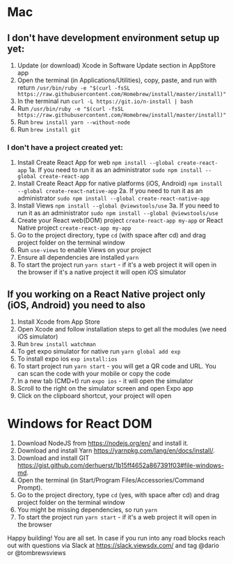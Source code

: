 # Mac

## I don't have development environment setup up yet:

1.  Update (or download) Xcode in Software Update section in AppStore app
2.  Open the terminal (in Applications/Utilities), copy, paste, and run with return `/usr/bin/ruby -e "$(curl -fsSL https://raw.githubusercontent.com/Homebrew/install/master/install)"`
3.  In the terminal run `curl -L https://git.io/n-install | bash`
4.  Run `/usr/bin/ruby -e "$(curl -fsSL https://raw.githubusercontent.com/Homebrew/install/master/install)"`
5.  Run `brew install yarn --without-node`
6.  Run `brew install git`

### I don't have a project created yet:

1.  Install Create React App for web `npm install --global create-react-app`
1a. If you need to run it as an administrator `sudo npm install --global create-react-app`
2.  Install Create React App for native platforms (iOS, Android) `npm install --global create-react-native-app`
2a. If you need to run it as an administrator `sudo npm install --global create-react-native-app`
3.  Install Views `npm install --global @viewstools/use`
3a. If you need to run it as an administrator `sudo npm install --global @viewstools/use`
4.  Create your React web(DOM) project `create-react-app my-app` or React Native project `create-react-app my-app`
5.  Go to the project directory, type `cd` (with space after cd) and drag project folder on the terminal window
6.  Run `use-views` to enable Views on your project
7.  Ensure all dependencies are installed `yarn`
8.  To start the project run `yarn start` - if it's a web project it will open in the browser if it's a native project it will open iOS simulator

## If you working on a React Native project only (iOS, Android) you need to also

1.  Install Xcode from App Store
2.  Open Xcode and follow installation steps to get all the modules (we need iOS simulator)
3.  Run `brew install watchman`
4.  To get expo simulator for native run `yarn global add exp`
5.  To install expo ios `exp install:ios`
6.  To start project run `yarn start` - you will get a QR code and URL. You can scan the code with your mobile or copy the code
7.  In a new tab (CMD+t) run `expo ios` - it will open the simulator
8.  Scroll to the right on the simulator screen and open Expo app
9.  Click on the clipboard shortcut, your project will open

# Windows for React DOM

1.  Download NodeJS from https://nodejs.org/en/ and install it.
2.  Download and install Yarn https://yarnpkg.com/lang/en/docs/install/.
3.  Download and install GIT https://gist.github.com/derhuerst/1b15ff4652a867391f03#file-windows-md.
4.  Open the terminal (in Start/Program Files/Accessories/Command Prompt).
5.  Go to the project directory, type `cd` (yes, with space after cd) and drag project folder on the terminal window
6.  You might be missing dependencies, so run `yarn`
7.  To start the project run `yarn start` - if it's a web project it will open in the browser

Happy building! You are all set.
In case if you run into any road blocks reach out with questions via Slack at https://slack.viewsdx.com/ and tag @dario or @tombrewsviews
